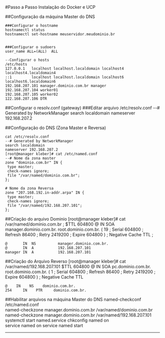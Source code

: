 #Passo a Passo Instalação do Docker e UCP

##Configuração da máquina Master do DNS

    ###Configurar o hostname
    hostnamectl status
    hostnamectl set-hostname meuservidor.meudominio.br


    ###Configurar o sudoers
    user_name ALL=(ALL)  ALL

    --Configurar o hosts
    /etc/hosts
    127.0.0.1   localhost localhost.localdomain localhost4 localhost4.localdomain4
    ::1         localhost localhost.localdomain localhost6 localhost6.localdomain6
    192.168.207.101 manager.dominio.com.br manager
    192.168.207.104 worker01
    192.168.207.105 worker02
    122.168.207.106 DTR

##Configurar o resolv.conf (gateway)
   ###Editar arquivo /etc/resolv.conf
  --# Generated by NetworkManager
    search localdomain
    nameserver 192.168.207.2


##Configuração do DNS (Zona Master e Reversa)

    cat /etc/resolv.conf
    --# Generated by NetworkManager
    search localdomain
    nameserver 192.168.207.2
    [root@manager kleber]# cat /etc/named.conf
    --# Nome da zona master
    zone "dominio.com.br" IN {
     type master;
     check-names ignore;
     file "/var/named/dominio.com.br";
    };

    # Nome da zona Reversa
    zone "207.168.192.in-addr.arpa" IN {
     type master;
     check-names ignore;
     file "/var/named/192.168.207.101";
    };

##Criação do arquivo Dominio
    [root@manager kleber]# cat /var/named/dominio.com.br
    ;
    $TTL    604800
    @   IN    SOA   manager.dominio.com.br. root.dominio.com.br. (
    19             ; Serial
    604800         ; Refresh
    86400          ; Retry
    2419200        ; Expire
    604800 )       ; Negative Cache TTL
    ;

    @       IN  NS          manager.dominio.com.br.
    @       IN  A           192.168.207.101
    manager IN  A           192.168.207.101

##Criação do Arquivo Reverso
    [root@manager kleber]# cat /var/named/192.168.207.101
    $TTL    604800
    @    IN    SOA   pc.dominio.com.br. root.dominio.com.br. (
    1                   ; Serial
    604800          ; Refresh
    86400            ; Retry
    2419200         ; Expire
    604800 )        ; Negative Cache TTL

    @    IN    NS    dominio.com.br.
    254     IN    PTR     dominio.com.br.


##Habilitar arquivos na máquina Master do DNS
  named-checkconf /etc/named.conf    
  named-checkzone manager.dominio.com.br /var/named/dominio.com.br         
  named-checkzone manager.dominio.com.br /var/named/192.168.207.101
  systemctl start named.service
  chkconfig named on  
  service named on 
  service named start      


-----
